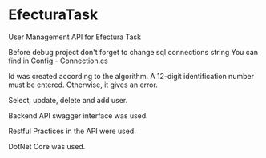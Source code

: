 # EfecturaTask
User Management API for Efectura Task

Before debug project don't forget to change sql connections string
You can find in Config - Connection.cs

Id was created according to the algorithm. A 12-digit identification number must be entered. Otherwise, it gives an error.

Select, update, delete and add user.

Backend API swagger interface was used.

Restful Practices in the API were used.

DotNet Core was used.